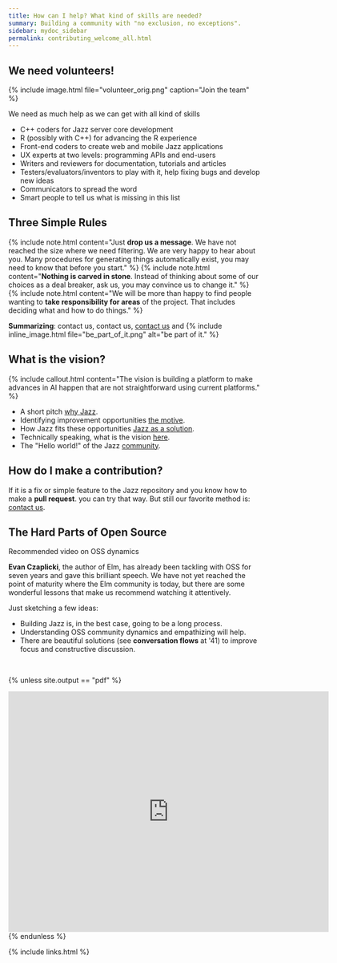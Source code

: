 ```yaml
---
title: How can I help? What kind of skills are needed?
summary: Building a community with "no exclusion, no exceptions".
sidebar: mydoc_sidebar
permalink: contributing_welcome_all.html
---
```


## We need volunteers!

{% include image.html file="volunteer_orig.png" caption="Join the team" %}

We need as much help as we can get with all kind of skills

  * C++ coders for Jazz server core development
  * R (possibly with C++) for advancing the R experience
  * Front-end coders to create web and mobile Jazz applications
  * UX experts at two levels: programming APIs and end-users
  * Writers and reviewers for documentation, tutorials and articles
  * Testers/evaluators/inventors to play with it, help fixing bugs and develop new ideas
  * Communicators to spread the word
  * Smart people to tell us what is missing in this list

## Three Simple Rules

{% include note.html content="Just **drop us a message**. We have not reached the size where we need filtering. We are very happy to hear
about you. Many procedures for generating things automatically exist, you may need to know that before you start." %}
{% include note.html content="**Nothing is carved in stone**. Instead of thinking about some of our choices as a deal breaker, ask us, you
may convince us to change it." %}
{% include note.html content="We will be more than happy to find people wanting to **take responsibility for areas** of the project. That
includes deciding what and how to do things." %}

**Summarizing**: contact us, contact us, <a href="mailto:kaalam@kaalam.ai">contact us</a>
and {% include inline_image.html file="be_part_of_it.png" alt="be part of it." %}

## What is the vision?

{% include callout.html content="The vision is building a platform to make advances in AI happen that are not straightforward using current
platforms." %}

  * A short pitch [why Jazz](/kaalam/2018/10/04/why_jazz.html).
  * Identifying improvement opportunities [the motive](/kaalam/2018/10/02/reviewing_the_motive.html).
  * How Jazz fits these opportunities [Jazz as a solution](/kaalam/2018/10/01/how_is_jazz_a_solution.html).
  * Technically speaking, what is the vision [here](vision_intro_page.html).
  * The "Hello world!" of the Jazz [community](/kaalam/2018/10/03/what_is_kaalam_ai.html).

## How do I make a contribution?

If it is a fix or simple feature to the Jazz repository and you know how to make a **pull request**. you can try that way. But still our
favorite method is: <a href="mailto:kaalam@kaalam.ai">contact us</a>.

## The **Hard Parts** of Open Source

<span class="label label-success">Recommended video on OSS dynamics</span>

**Evan Czaplicki**, the author of Elm, has already been tackling with OSS for seven years and gave this brilliant speech. We have not yet
reached the point of maturity where the Elm community is today, but there are some wonderful lessons that make us recommend watching it
attentively.

Just sketching a few ideas:

  * Building Jazz is, in the best case, going to be a long process.
  * Understanding OSS community dynamics and empathizing will help.
  * There are beautiful solutions (see **conversation flows** at '41) to improve focus and constructive discussion.

<br/>

{% unless site.output == "pdf" %}

<iframe width="640" height="480" src="https://www.youtube.com/embed/o_4EX4dPppA" frameborder="0" allow="autoplay; encrypted-media" allowfullscreen></iframe>
{% endunless %}

{% include links.html %}
